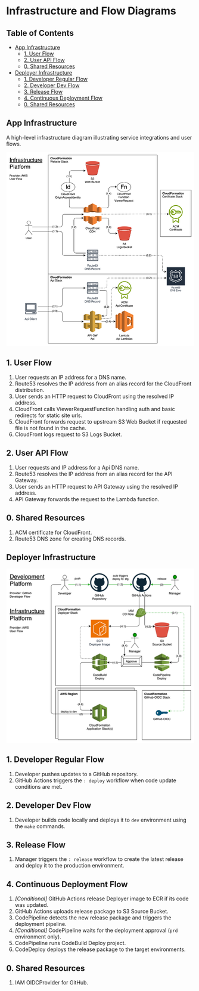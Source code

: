 # Infrastructure and Flow Diagrams

## Table of Contents

- [App Infrastructure](#app-infrastructure)
  - [1. User Flow](#1-user-flow)
  - [2. User API Flow](#2-user-api-flow)
  - [0. Shared Resources](#0-shared-resources)
- [Deployer Infrastructure](#deployer-infrastructure)
  - [1. Developer Regular Flow](#1-developer-regular-flow)
  - [2. Developer Dev Flow](#2-developer-dev-flow)
  - [3. Release Flow](#3-release-flow)
  - [4. Continuous Deployment Flow](#4-continuous-deployment-flow)
  - [0. Shared Resources](#0-shared-resources-1)

## App Infrastructure

A high-level infrastructure diagram illustrating service integrations and user flows.

![Infrastructure Diagram](assets/infra-diagram-App.svg)

## 1. User Flow

1. User requests an IP address for a DNS name.
2. Route53 resolves the IP address from an alias record for the CloudFront distribution.
3. User sends an HTTP request to CloudFront using the resolved IP address.
4. CloudFront calls ViewerRequestFunction handling auth and basic redirects for static site urls.
5. CloudFront forwards request to upstream S3 Web Bucket if requested file is not found in the cache.
6. CloudFront logs request to S3 Logs Bucket.

## 2. User API Flow

1. User requests and IP address for a Api DNS name.
2. Route53 resolves the IP address from an alias record for the API Gateway.
3. User sends an HTTP request to API Gateway using the resolved IP address.
4. API Gateway forwards the request to the Lambda function.

## 0. Shared Resources

1. ACM certificate for CloudFront.
2. Route53 DNS zone for creating DNS records.

## Deployer Infrastructure

![Deployer Diagram](assets/infra-diagram-Deployer.svg)

## 1. Developer Regular Flow

1. Developer pushes updates to a GitHub repository.
2. GitHub Actions triggers the `: deploy` workflow when code update conditions are met.

## 2. Developer Dev Flow

1. Developer builds code locally and deploys it to `dev` environment using the `make` commands.

## 3. Release Flow

1. Manager triggers the `: release` workflow to create the latest release and deploy it to the production environment.

## 4. Continuous Deployment Flow

1. _[Conditional]_ GitHub Actions release Deployer image to ECR if its code was updated.
2. GitHub Actions uploads release package to S3 Source Bucket.
3. CodePipeline detects the new release package and triggers the deployment pipeline.
4. _[Conditional]_ CodePipeline waits for the deployment approval (`prd` environment only).
5. CodePipeline runs CodeBuild Deploy project.
6. CodeDeploy deploys the release package to the target environments.

## 0. Shared Resources

1. IAM OIDCProvider for GitHub.
